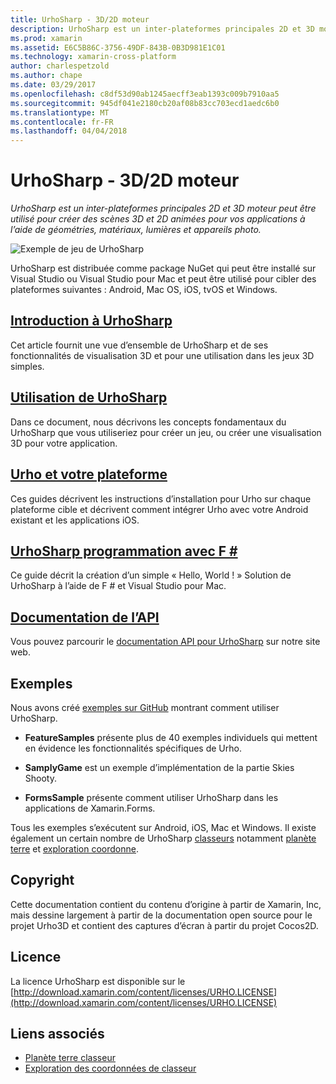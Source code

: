 ```yaml
---
title: UrhoSharp - 3D/2D moteur
description: UrhoSharp est un inter-plateformes principales 2D et 3D moteur peut être utilisé pour créer des scènes 3D et 2D animées pour vos applications à l’aide de géométries, matériaux, lumières et appareils photo.
ms.prod: xamarin
ms.assetid: E6C5B86C-3756-49DF-843B-0B3D981E1C01
ms.technology: xamarin-cross-platform
author: charlespetzold
ms.author: chape
ms.date: 03/29/2017
ms.openlocfilehash: c8df53d90ab1245aecff3eab1393c009b7910aa5
ms.sourcegitcommit: 945df041e2180cb20af08b83cc703ecd1aedc6b0
ms.translationtype: MT
ms.contentlocale: fr-FR
ms.lasthandoff: 04/04/2018
---
```

# <a name="urhosharp---3d2d-engine"></a>UrhoSharp - 3D/2D moteur

_UrhoSharp est un inter-plateformes principales 2D et 3D moteur peut être utilisé pour créer des scènes 3D et 2D animées pour vos applications à l’aide de géométries, matériaux, lumières et appareils photo._

![](images/video.gif "Exemple de jeu de UrhoSharp")

UrhoSharp est distribuée comme package NuGet qui peut être installé sur Visual Studio ou Visual Studio pour Mac et peut être utilisé pour cibler des plateformes suivantes : Android, Mac OS, iOS, tvOS et Windows.

##  <a name="an-introduction-to-urhosharpgraphics-gamesurhosharpintroductionmd"></a>[Introduction à UrhoSharp](~/graphics-games/urhosharp/introduction.md)

Cet article fournit une vue d’ensemble de UrhoSharp et de ses fonctionnalités de visualisation 3D et pour une utilisation dans les jeux 3D simples.

##  <a name="using-urhosharpgraphics-gamesurhosharpusingmd"></a>[Utilisation de UrhoSharp](~/graphics-games/urhosharp/using.md)

Dans ce document, nous décrivons les concepts fondamentaux du UrhoSharp que vous utiliseriez pour créer un jeu, ou créer une visualisation 3D pour votre application.

## <a name="urho-and-your-platformgraphics-gamesurhosharpplatformindexmd"></a>[Urho et votre plateforme](~/graphics-games/urhosharp/platform/index.md)

Ces guides décrivent les instructions d’installation pour Urho sur chaque plateforme cible et décrivent comment intégrer Urho avec votre Android existant et les applications iOS.

## <a name="programming-urhosharp-with-fgraphics-gamesurhosharpfsharpmd"></a>[UrhoSharp programmation avec F #](~/graphics-games/urhosharp/fsharp.md)

Ce guide décrit la création d’un simple « Hello, World ! » Solution de UrhoSharp à l’aide de F # et Visual Studio pour Mac.

## <a name="api-documentationhttpsdeveloperxamarincomapirooturho"></a>[Documentation de l’API](https://developer.xamarin.com/api/root/Urho/)

Vous pouvez parcourir le [documentation API pour UrhoSharp](https://developer.xamarin.com/api/root/Urho/) sur notre site web.

## <a name="samples"></a>Exemples

Nous avons créé [exemples sur GitHub](http://github.com/xamarin/urho-samples) montrant comment utiliser UrhoSharp.

- **FeatureSamples** présente plus de 40 exemples individuels qui mettent en évidence les fonctionnalités spécifiques de Urho.

- **SamplyGame** est un exemple d’implémentation de la partie Skies Shooty.

- **FormsSample** présente comment utiliser UrhoSharp dans les applications de Xamarin.Forms.

Tous les exemples s’exécutent sur Android, iOS, Mac et Windows.
Il existe également un certain nombre de UrhoSharp [classeurs](https://developer.xamarin.com/workbooks/) notamment [planète terre](https://developer.xamarin.com/workbooks/graphics/urhosharp/planetearth/planetearth.workbook) et [exploration coordonne](https://developer.xamarin.com/workbooks/graphics/urhosharp/coordinates/ExploringUrhoCoordinates.workbook).


## <a name="copyright"></a>Copyright

Cette documentation contient du contenu d’origine à partir de Xamarin, Inc, mais dessine largement à partir de la documentation open source pour le projet Urho3D et contient des captures d’écran à partir du projet Cocos2D.

## <a name="license"></a>Licence

La licence UrhoSharp est disponible sur le [http://download.xamarin.com/content/licenses/URHO.LICENSE](http://download.xamarin.com/content/licenses/URHO.LICENSE)



## <a name="related-links"></a>Liens associés

- [Planète terre classeur](https://developer.xamarin.com/workbooks/graphics/urhosharp/planetearth/planetearth.workbook)
- [Exploration des coordonnées de classeur](https://developer.xamarin.com/workbooks/graphics/urhosharp/coordinates/ExploringUrhoCoordinates.workbook)

